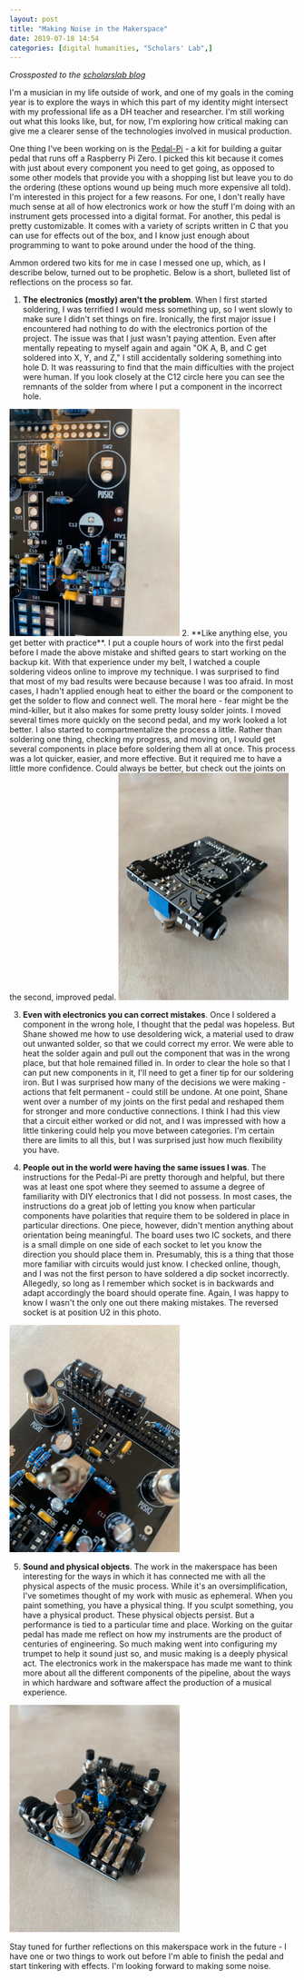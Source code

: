 ```yaml
---
layout: post
title: "Making Noise in the Makerspace"
date: 2019-07-18 14:54
categories: [digital humanities, "Scholars' Lab",]
---
```


*Crossposted to the [scholarslab blog](https://scholarslab.lib.virginia.edu/blog/making-noise-in-the-makerspace)*

I'm a musician in my life outside of work, and one of my goals in the coming year is to explore the ways in which this part of my identity might intersect with my professional life as a DH teacher and researcher. I'm still working out what this looks like, but, for now, I'm exploring how critical making can give me a clearer sense of the technologies involved in musical production.

One thing I've been working on is the [Pedal-Pi](https://www.electrosmash.com/pedal-pi) - a kit for building a guitar pedal that runs off a Raspberry Pi Zero. I picked this kit because it comes with just about every component you need to get going, as opposed to some other models that provide you with a shopping list but leave you to do the ordering (these options wound up being much more expensive all told). I'm interested in this project for a few reasons. For one, I don't really have much sense at all of how electronics work or how the stuff I'm doing with an instrument gets processed into a digital format. For another, this pedal is pretty customizable. It comes with a variety of scripts written in C that you can use for effects out of the box, and I know just enough about programming to want to poke around under the hood of the thing.

Ammon ordered two kits for me in case I messed one up, which, as I describe below, turned out to be prophetic. Below is a short, bulleted list of reflections on the process so far.

1. **The electronics (mostly) aren't the problem**. When I first started soldering, I was terrified I would mess something up, so I went slowly to make sure I didn't set things on fire. Ironically, the first major issue I encountered had nothing to do with the electronics portion of the project. The issue was that I just wasn't paying attention. Even after mentally repeating to myself again and again "OK A, B, and C get soldered into X, Y, and Z," I still accidentally soldering something into hole D. It was reassuring to find that the main difficulties with the project were human. If you look closely at the C12 circle here you can see the remnants of the solder from where I put a component in the incorrect hole.
  <img src="/assets/post-media/noise-in-the-makerspace/botched-solder.jpg" alt="botched soldering on the breadboard" style="max-height:400px">
2. **Like anything else, you get better with practice**. I put a couple hours of work into the first pedal before I made the above mistake and shifted gears to start working on the backup kit. With that experience under my belt, I watched a couple soldering videos online to improve my technique. I was surprised to find that most of my bad results were because because I was too afraid. In most cases, I hadn't applied enough heat to either the board or the component to get the solder to flow and connect well. The moral here - fear might be the mind-killer, but it also makes for some pretty lousy solder joints. I moved several times more quickly on the second pedal, and my work looked a lot better. I also started to compartmentalize the process a little. Rather than soldering one thing, checking my progress, and moving on, I would get several components in place before soldering them all at once. This process was a lot quicker, easier, and more effective. But it required me to have a little more confidence. Could always be better, but check out the joints on the second, improved pedal.
  <img src="/assets/post-media/noise-in-the-makerspace/joints.jpg" alt="better joints on the second pedal" style="max-height:400px">

3. **Even with electronics you can correct mistakes**. Once I soldered a component in the wrong hole, I thought that the pedal was hopeless. But Shane showed me how to use desoldering wick, a material used to draw out unwanted solder, so that we could correct my error. We were able to heat the solder again and pull out the component that was in the wrong place, but that hole remained filled in. In order to clear the hole so that I can put new components in it, I'll need to get a finer tip for our soldering iron. But I was surprised how many of the decisions we were making - actions that felt permanent - could still be undone. At one point, Shane went over a number of my joints on the first pedal and reshaped them for stronger and more conductive connections. I think I had this view that a circuit either worked or did not, and I was impressed with how a little tinkering could help you move between categories. I'm certain there are limits to all this, but I was surprised just how much flexibility you have.

4. **People out in the world were having the same issues I was**. The instructions for the Pedal-Pi are pretty thorough and helpful, but there was at least one spot where they seemed to assume a degree of familiarity with DIY electronics that I did not possess. In most cases, the instructions do a great job of letting you know when particular components have polarities that require them to be soldered in place in particular directions. One piece, however, didn't mention anything about orientation being meaningful. The board uses two IC sockets, and there is a small dimple on one side of each socket to let you know the direction you should place them in. Presumably, this is a thing that those more familiar with circuits would just know. I checked online, though, and I was not the first person to have soldered a dip socket incorrectly. Allegedly, so long as I remember which socket is in backwards and adapt accordingly the board should operate fine. Again, I was happy to know I wasn't the only one out there making mistakes. The reversed socket is at position U2 in this photo.
  <img src="/assets/post-media/noise-in-the-makerspace/reversed-dip-socket.jpg" alt="better joints on the second pedal" style="max-height:400px">

5. **Sound and physical objects**. The work in the makerspace has been interesting for the ways in which it has connected me with all the physical aspects of the music process. While it's an oversimplification, I've sometimes thought of my work with music as ephemeral. When you paint something, you have a physical thing. If you sculpt something, you have a physical product. These physical objects persist. But a performance is tied to a particular time and place. Working on the guitar pedal has made me reflect on how my instruments are the product of centuries of engineering. So much making went into configuring my trumpet to help it sound just so, and music making is a deeply physical act. The electronics work in the makerspace has made me want to think more about all the different components of the pipeline, about the ways in which hardware and software affect the production of a musical experience.
  <img src="/assets/post-media/noise-in-the-makerspace/completed-pedal.jpg" alt="better joints on the second pedal" style="max-height:400px">


Stay tuned for further reflections on this makerspace work in the future - I have one or two things to work out before I'm able to finish the pedal and start tinkering with effects. I'm looking forward to making some noise.
